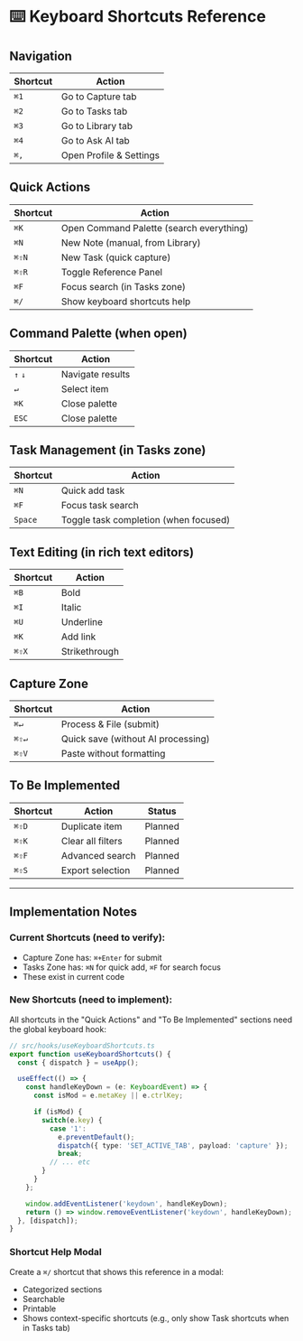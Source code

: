 # ⌨️ Keyboard Shortcuts Reference

## Navigation
| Shortcut | Action |
|----------|--------|
| `⌘1` | Go to Capture tab |
| `⌘2` | Go to Tasks tab |
| `⌘3` | Go to Library tab |
| `⌘4` | Go to Ask AI tab |
| `⌘,` | Open Profile & Settings |

## Quick Actions
| Shortcut | Action |
|----------|--------|
| `⌘K` | Open Command Palette (search everything) |
| `⌘N` | New Note (manual, from Library) |
| `⌘⇧N` | New Task (quick capture) |
| `⌘⇧R` | Toggle Reference Panel |
| `⌘F` | Focus search (in Tasks zone) |
| `⌘/` | Show keyboard shortcuts help |

## Command Palette (when open)
| Shortcut | Action |
|----------|--------|
| `↑` `↓` | Navigate results |
| `↵` | Select item |
| `⌘K` | Close palette |
| `ESC` | Close palette |

## Task Management (in Tasks zone)
| Shortcut | Action |
|----------|--------|
| `⌘N` | Quick add task |
| `⌘F` | Focus task search |
| `Space` | Toggle task completion (when focused) |

## Text Editing (in rich text editors)
| Shortcut | Action |
|----------|--------|
| `⌘B` | Bold |
| `⌘I` | Italic |
| `⌘U` | Underline |
| `⌘K` | Add link |
| `⌘⇧X` | Strikethrough |

## Capture Zone
| Shortcut | Action |
|----------|--------|
| `⌘↵` | Process & File (submit) |
| `⌘⇧↵` | Quick save (without AI processing) |
| `⌘⇧V` | Paste without formatting |

## To Be Implemented
| Shortcut | Action | Status |
|----------|--------|--------|
| `⌘⇧D` | Duplicate item | Planned |
| `⌘⇧K` | Clear all filters | Planned |
| `⌘⇧F` | Advanced search | Planned |
| `⌘⇧S` | Export selection | Planned |

---

## Implementation Notes

### Current Shortcuts (need to verify):
- Capture Zone has: `⌘+Enter` for submit
- Tasks Zone has: `⌘N` for quick add, `⌘F` for search focus
- These exist in current code

### New Shortcuts (need to implement):
All shortcuts in the "Quick Actions" and "To Be Implemented" sections need the global keyboard hook:

```typescript
// src/hooks/useKeyboardShortcuts.ts
export function useKeyboardShortcuts() {
  const { dispatch } = useApp();

  useEffect(() => {
    const handleKeyDown = (e: KeyboardEvent) => {
      const isMod = e.metaKey || e.ctrlKey;

      if (isMod) {
        switch(e.key) {
          case '1':
            e.preventDefault();
            dispatch({ type: 'SET_ACTIVE_TAB', payload: 'capture' });
            break;
          // ... etc
        }
      }
    };

    window.addEventListener('keydown', handleKeyDown);
    return () => window.removeEventListener('keydown', handleKeyDown);
  }, [dispatch]);
}
```

### Shortcut Help Modal
Create a `⌘/` shortcut that shows this reference in a modal:
- Categorized sections
- Searchable
- Printable
- Shows context-specific shortcuts (e.g., only show Task shortcuts when in Tasks tab)
